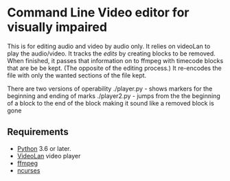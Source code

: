 # Command Line Video editor for visually impaired

This is for editing audio and video by audio only. It relies on videoLan to play the audio/video. It tracks the *edits* by creating blocks to be removed. When finished, it passes that information on to ffmpeg with timecode blocks that are be be kept. (The opposite of the editing process.) It re-encodes the file with only the wanted sections of the file kept.

There are two versions of operability
./player.py - shows markers for the beginning and ending of marks 
./player2.py - jumps from the the beginning of a block to the end of the block making it sound like a removed block is gone


## Requirements
- [Python](https://www.python.org/) 3.6 or later.
- [VideoLan](https://www.videolan.org/index.html) video player  
- [ffmpeg](https://www.ffmpeg.org/)  
- [ncurses](https://linux.die.net/man/3/ncurses)
